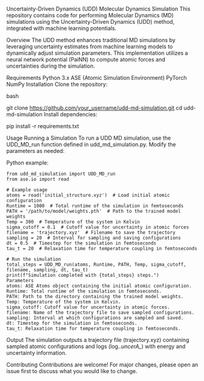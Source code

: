 Uncertainty-Driven Dynamics (UDD) Molecular Dynamics Simulation
This repository contains code for performing Molecular Dynamics (MD) simulations using the Uncertainty-Driven Dynamics (UDD) method, integrated with machine learning potentials.

Overview
The UDD method enhances traditional MD simulations by leveraging uncertainty estimates from machine learning models to dynamically adjust simulation parameters. This implementation utilizes a neural network potential (PaiNN) to compute atomic forces and uncertainties during the simulation.

Requirements
Python 3.x
ASE (Atomic Simulation Environment)
PyTorch
NumPy
Installation
Clone the repository:

bash

git clone https://github.com/your_username/udd-md-simulation.git
cd udd-md-simulation
Install dependencies:

pip install -r requirements.txt

Usage
Running a Simulation
To run a UDD MD simulation, use the UDD_MD_run function defined in udd_md_simulation.py. Modify the parameters as needed:

Python example:

    from udd_md_simulation import UDD_MD_run
    from ase.io import read

    # Example usage
    atoms = read('initial_structure.xyz')  # Load initial atomic configuration
    Runtime = 1000  # Total runtime of the simulation in femtoseconds
    PATH = '/path/to/model/weights.pth'  # Path to the trained model weights
    Temp = 300  # Temperature of the system in Kelvin
    sigma_cutoff = 0.1  # Cutoff value for uncertainty in atomic forces
    filename = 'trajectory.xyz'  # Filename to save the trajectory
    sampling = 20  # Interval for sampling and saving configurations
    dt = 0.5  # Timestep for the simulation in femtoseconds
    tau_t = 20  # Relaxation time for temperature coupling in femtoseconds

    # Run the simulation
    total_steps = UDD_MD_run(atoms, Runtime, PATH, Temp, sigma_cutoff, filename, sampling, dt, tau_t)
    print(f"Simulation completed with {total_steps} steps.")
    Parameters
    atoms: ASE Atoms object containing the initial atomic configuration.
    Runtime: Total runtime of the simulation in femtoseconds.
    PATH: Path to the directory containing the trained model weights.
    Temp: Temperature of the system in Kelvin.
    sigma_cutoff: Cutoff value for uncertainty in atomic forces.
    filename: Name of the trajectory file to save sampled configurations.
    sampling: Interval at which configurations are sampled and saved.
    dt: Timestep for the simulation in femtoseconds.
    tau_t: Relaxation time for temperature coupling in femtoseconds.

Output
The simulation outputs a trajectory file (trajectory.xyz) containing sampled atomic configurations and logs (log.*.uncerA_*) with energy and uncertainty information.

Contributing
Contributions are welcome! For major changes, please open an issue first to discuss what you would like to change.